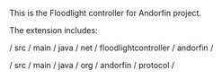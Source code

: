 This is the Floodlight controller for Andorfin project.

The extension includes:

/ src / main / java / net / floodlightcontroller / andorfin /

/ src / main / java / org / andorfin / protocol /
